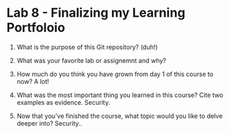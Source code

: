 # Lab 8 - Finalizing my Learning Portfoloio  

1. What is the purpose of this Git repository? (duh!)
       

2. What was your favorite lab or assignemnt and why?
         

3. How much do you think you have grown from day 1 of this course to now?
        A lot!

4. What was the most important thing you learned in this course? Cite two 
examples as evidence.
        Security.

5. Now that you've finished the course, what topic would you like to delve 
deeper into?
        Security..
        
